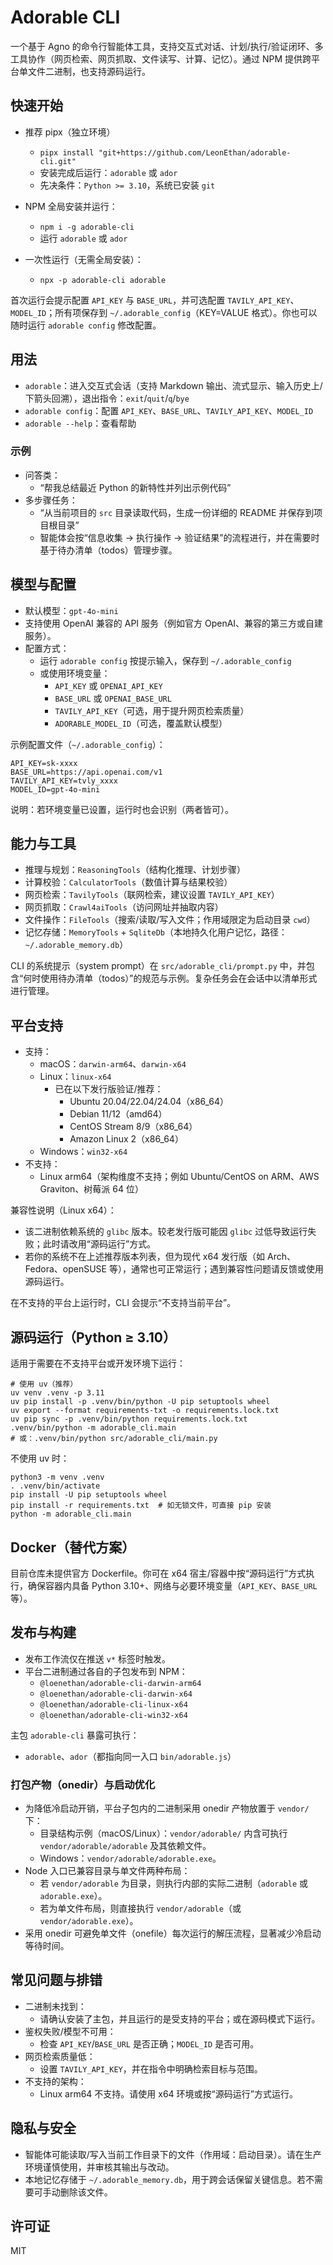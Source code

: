 # Adorable CLI

一个基于 Agno 的命令行智能体工具，支持交互式对话、计划/执行/验证闭环、多工具协作（网页检索、网页抓取、文件读写、计算、记忆）。通过 NPM 提供跨平台单文件二进制，也支持源码运行。

## 快速开始

- 推荐 pipx（独立环境）
  - `pipx install "git+https://github.com/LeonEthan/adorable-cli.git"`
  - 安装完成后运行：`adorable` 或 `ador`
  - 先决条件：`Python >= 3.10`，系统已安装 `git`

- NPM 全局安装并运行：
  - `npm i -g adorable-cli`
  - 运行 `adorable` 或 `ador`
- 一次性运行（无需全局安装）：
  - `npx -p adorable-cli adorable`

首次运行会提示配置 `API_KEY` 与 `BASE_URL`，并可选配置 `TAVILY_API_KEY`、`MODEL_ID`；所有项保存到 `~/.adorable_config`（KEY=VALUE 格式）。你也可以随时运行 `adorable config` 修改配置。

## 用法

- `adorable`：进入交互式会话（支持 Markdown 输出、流式显示、输入历史上/下箭头回溯），退出指令：`exit`/`quit`/`q`/`bye`
- `adorable config`：配置 `API_KEY`、`BASE_URL`、`TAVILY_API_KEY`、`MODEL_ID`
- `adorable --help`：查看帮助

### 示例

- 问答类：
  - “帮我总结最近 Python 的新特性并列出示例代码”
- 多步骤任务：
  - “从当前项目的 `src` 目录读取代码，生成一份详细的 README 并保存到项目根目录”
  - 智能体会按“信息收集 → 执行操作 → 验证结果”的流程进行，并在需要时基于待办清单（todos）管理步骤。

## 模型与配置

- 默认模型：`gpt-4o-mini`
- 支持使用 OpenAI 兼容的 API 服务（例如官方 OpenAI、兼容的第三方或自建服务）。
- 配置方式：
  - 运行 `adorable config` 按提示输入，保存到 `~/.adorable_config`
  - 或使用环境变量：
    - `API_KEY` 或 `OPENAI_API_KEY`
    - `BASE_URL` 或 `OPENAI_BASE_URL`
    - `TAVILY_API_KEY`（可选，用于提升网页检索质量）
    - `ADORABLE_MODEL_ID`（可选，覆盖默认模型）

示例配置文件（`~/.adorable_config`）：

```
API_KEY=sk-xxxx
BASE_URL=https://api.openai.com/v1
TAVILY_API_KEY=tvly_xxxx
MODEL_ID=gpt-4o-mini
```

说明：若环境变量已设置，运行时也会识别（两者皆可）。

## 能力与工具

- 推理与规划：`ReasoningTools`（结构化推理、计划步骤）
- 计算校验：`CalculatorTools`（数值计算与结果校验）
- 网页检索：`TavilyTools`（联网检索，建议设置 `TAVILY_API_KEY`）
- 网页抓取：`Crawl4aiTools`（访问网址并抽取内容）
- 文件操作：`FileTools`（搜索/读取/写入文件；作用域限定为启动目录 `cwd`）
- 记忆存储：`MemoryTools` + `SqliteDb`（本地持久化用户记忆，路径：`~/.adorable_memory.db`）

CLI 的系统提示（system prompt）在 `src/adorable_cli/prompt.py` 中，并包含“何时使用待办清单（todos）”的规范与示例。复杂任务会在会话中以清单形式进行管理。

## 平台支持

- 支持：
  - macOS：`darwin-arm64`、`darwin-x64`
  - Linux：`linux-x64`
    - 已在以下发行版验证/推荐：
      - Ubuntu 20.04/22.04/24.04（x86_64）
      - Debian 11/12（amd64）
      - CentOS Stream 8/9（x86_64）
      - Amazon Linux 2（x86_64）
  - Windows：`win32-x64`
- 不支持：
  - Linux arm64（架构维度不支持；例如 Ubuntu/CentOS on ARM、AWS Graviton、树莓派 64 位）

兼容性说明（Linux x64）：

- 该二进制依赖系统的 `glibc` 版本。较老发行版可能因 `glibc` 过低导致运行失败；此时请改用“源码运行”方式。
- 若你的系统不在上述推荐版本列表，但为现代 x64 发行版（如 Arch、Fedora、openSUSE 等），通常也可正常运行；遇到兼容性问题请反馈或使用源码运行。

在不支持的平台上运行时，CLI 会提示“不支持当前平台”。

## 源码运行（Python ≥ 3.10）

适用于需要在不支持平台或开发环境下运行：

```
# 使用 uv（推荐）
uv venv .venv -p 3.11
uv pip install -p .venv/bin/python -U pip setuptools wheel
uv export --format requirements-txt -o requirements.lock.txt
uv pip sync -p .venv/bin/python requirements.lock.txt
.venv/bin/python -m adorable_cli.main
# 或：.venv/bin/python src/adorable_cli/main.py
```

不使用 uv 时：

```
python3 -m venv .venv
. .venv/bin/activate
pip install -U pip setuptools wheel
pip install -r requirements.txt  # 如无锁文件，可直接 pip 安装
python -m adorable_cli.main
```

## Docker（替代方案）

目前仓库未提供官方 Dockerfile。你可在 x64 宿主/容器中按“源码运行”方式执行，确保容器内具备 Python 3.10+、网络与必要环境变量（`API_KEY`、`BASE_URL` 等）。

## 发布与构建

- 发布工作流仅在推送 `v*` 标签时触发。
- 平台二进制通过各自的子包发布到 NPM：
  - `@loenethan/adorable-cli-darwin-arm64`
  - `@loenethan/adorable-cli-darwin-x64`
  - `@loenethan/adorable-cli-linux-x64`
  - `@loenethan/adorable-cli-win32-x64`

主包 `adorable-cli` 暴露可执行：

- `adorable`、`ador`（都指向同一入口 `bin/adorable.js`）

### 打包产物（onedir）与启动优化

- 为降低冷启动开销，平台子包内的二进制采用 onedir 产物放置于 `vendor/` 下：
  - 目录结构示例（macOS/Linux）：`vendor/adorable/` 内含可执行 `vendor/adorable/adorable` 及其依赖文件。
  - Windows：`vendor/adorable/adorable.exe`。
- Node 入口已兼容目录与单文件两种布局：
  - 若 `vendor/adorable` 为目录，则执行内部的实际二进制（`adorable` 或 `adorable.exe`）。
  - 若为单文件布局，则直接执行 `vendor/adorable`（或 `vendor/adorable.exe`）。
- 采用 onedir 可避免单文件（onefile）每次运行的解压流程，显著减少冷启动等待时间。

## 常见问题与排错

- 二进制未找到：
  - 请确认安装了主包，并且运行的是受支持的平台；或在源码模式下运行。
- 鉴权失败/模型不可用：
  - 检查 `API_KEY`/`BASE_URL` 是否正确；`MODEL_ID` 是否可用。
- 网页检索质量低：
  - 设置 `TAVILY_API_KEY`，并在指令中明确检索目标与范围。
- 不支持的架构：
  - Linux arm64 不支持。请使用 x64 环境或按“源码运行”方式运行。

## 隐私与安全

- 智能体可能读取/写入当前工作目录下的文件（作用域：启动目录）。请在生产环境谨慎使用，并审核其输出与改动。
- 本地记忆存储于 `~/.adorable_memory.db`，用于跨会话保留关键信息。若不需要可手动删除该文件。

## 许可证

MIT
